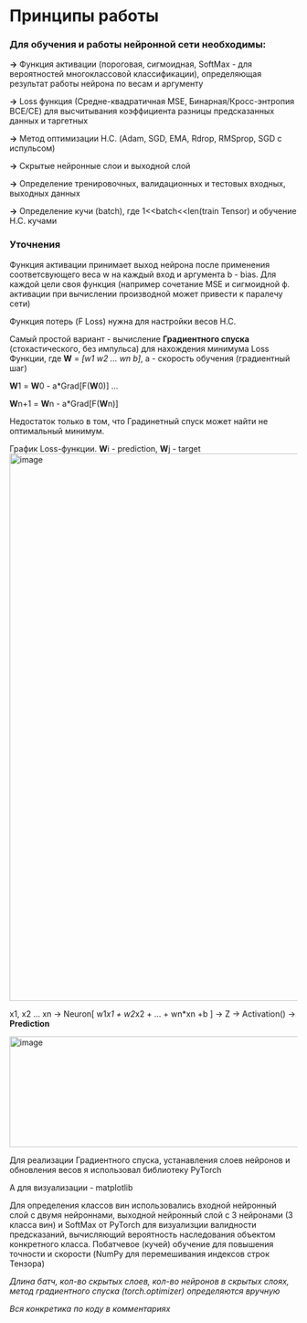 # Принципы работы

### Для обучения и работы нейронной сети необходимы:

**->** Функция активации (пороговая, сигмоидная, SoftMax - для вероятностей многоклассовой классификации), определяющая результат работы нейрона по весам и аргументу

**->** Loss функция (Средне-квадратичная MSE, Бинарная/Кросс-энтропия BCE/CE) для высчитывания коэффициента разницы предсказанных данных и таргетных

**->** Метод оптимизации Н.С. (Adam, SGD, EMA, Rdrop, RMSprop, SGD с испульсом)

**->** Скрытые нейронные слои и выходной слой

**->** Определение тренировочных, валидационных и тестовых входных, выходных данных

**->** Определение кучи (batch), где 1<<batch<<len(train Tensor) и обучение Н.С. кучами

### Уточнения
Функция активации принимает выход нейрона после применения соответсвующего веса w на каждый вход и аргумента b - bias. Для каждой цели своя функция (например сочетание MSE и сигмоидной ф. активации при вычислении производной может привести к паралечу сети)

Функция потерь (F Loss) нужна для настройки весов Н.С.

Самый простой вариант - вычисление **Градиентного спуска** (стохастического, без импульса) для нахождения минимума Loss Функции, где **W** = *[w1 w2 ... wn b]*, a - скорость обучения (градиентный шаг)

**W**1 = **W**0 - a*Grad[F(**W**0)]
...

**W**n+1 = **W**n - a*Grad[F(**W**n)]

Недостаток только в том, что Градинетный спуск может найти не оптимальный минимум.

График Loss-функции. **W**i - prediction, **W**j - target
<img width="1278" height="958" alt="image" src="https://github.com/user-attachments/assets/2bfc1205-1e2a-4117-ab38-47414a7b5ce1" />



x1, x2 ... xn -> Neuron[ w1*x1 + w2*x2 + ... + wn*xn +b ] -> Z -> Activation() -> **Prediction**

<img width="766" height="194" alt="image" src="https://github.com/user-attachments/assets/a5ea4ca0-f991-49b6-abfa-1734f54975b5" />



Для реализации Градиентного спуска, устанавления слоев нейронов и обновления весов я использовал библиотеку PyTorch

А для визуализации - matplotlib

Для определения классов вин использовались входной нейронный слой с двумя нейроннами, выходной нейронный слой с 3 нейронами (3 класса вин) и SoftMax от PyTorch для визуализции валидности предсказаний, вычисляющий вероятность наследования объектом конкретного класса. 
Побатчевое (кучей) обучение для повышения точности и скорости (NumPy для перемешивания индексов строк Тензора)

*Длина батч, кол-во скрытых слоев, кол-во нейронов в скрытых слоях, метод градиентного спуска (torch.optimizer) определяются вручную*

*Вся конкретика по коду в комментариях*
